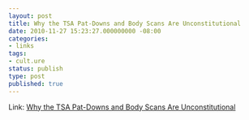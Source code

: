 ```yaml
---
layout: post
title: Why the TSA Pat-Downs and Body Scans Are Unconstitutional
date: 2010-11-27 15:23:27.000000000 -08:00
categories:
- links
tags:
- cult.ure
status: publish
type: post
published: true
---
```

Link: <a href="http://goo.gl/FXZch">Why the TSA Pat-Downs and Body Scans Are Unconstitutional</a>
